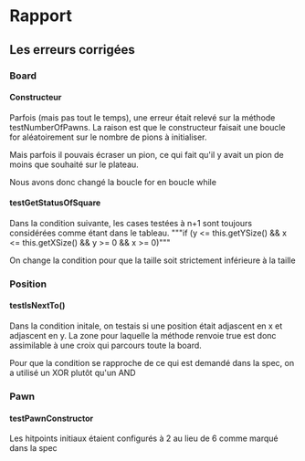 # Rapport

## Les erreurs corrigées

### Board

#### Constructeur

Parfois (mais pas tout le temps), une erreur était relevé sur la méthode testNumberOfPawns. La raison est que le constructeur faisait une boucle for aléatoirement sur le nombre de pions à initialiser.

Mais parfois il pouvais écraser un pion, ce qui fait qu'il y avait un pion de moins que souhaité sur le plateau.

Nous avons donc changé la boucle for en boucle while

#### testGetStatusOfSquare

Dans la condition suivante, les cases testées à n+1 sont toujours considérées comme étant dans le tableau.
"""if (y <= this.getYSize() && x <= this.getXSize() && y >= 0 && x >= 0)"""

On change la condition pour que la taille soit strictement inférieure à la taille


### Position

#### testIsNextTo()

Dans la condition initale, on testais si une position était adjascent en x et adjascent en y. La zone pour laquelle la méthode renvoie true est donc assimilable à une croix qui parcours toute la board.

Pour que la condition se rapproche de ce qui est demandé dans la spec, on a utilisé un XOR plutôt qu'un AND


### Pawn

#### testPawnConstructor

Les hitpoints initiaux étaient configurés à 2 au lieu de 6 comme marqué dans la spec
